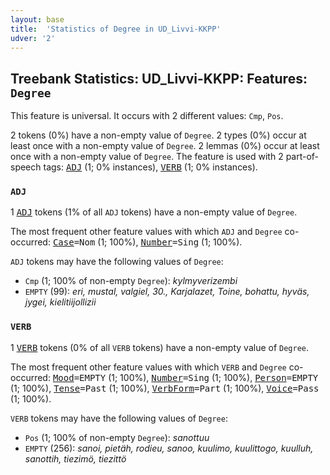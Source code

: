 ```yaml
---
layout: base
title:  'Statistics of Degree in UD_Livvi-KKPP'
udver: '2'
---
```


## Treebank Statistics: UD_Livvi-KKPP: Features: `Degree`

This feature is universal.
It occurs with 2 different values: `Cmp`, `Pos`.

2 tokens (0%) have a non-empty value of `Degree`.
2 types (0%) occur at least once with a non-empty value of `Degree`.
2 lemmas (0%) occur at least once with a non-empty value of `Degree`.
The feature is used with 2 part-of-speech tags: <tt><a href="olo_kkpp-pos-ADJ.html">ADJ</a></tt> (1; 0% instances), <tt><a href="olo_kkpp-pos-VERB.html">VERB</a></tt> (1; 0% instances).

### `ADJ`

1 <tt><a href="olo_kkpp-pos-ADJ.html">ADJ</a></tt> tokens (1% of all `ADJ` tokens) have a non-empty value of `Degree`.

The most frequent other feature values with which `ADJ` and `Degree` co-occurred: <tt><a href="olo_kkpp-feat-Case.html">Case</a></tt><tt>=Nom</tt> (1; 100%), <tt><a href="olo_kkpp-feat-Number.html">Number</a></tt><tt>=Sing</tt> (1; 100%).

`ADJ` tokens may have the following values of `Degree`:

* `Cmp` (1; 100% of non-empty `Degree`): <em>kylmyverizembi</em>
* `EMPTY` (99): <em>eri, mustal, valgiel, 30., Karjalazet, Toine, bohattu, hyväs, jygei, kielitiijollizii</em>

### `VERB`

1 <tt><a href="olo_kkpp-pos-VERB.html">VERB</a></tt> tokens (0% of all `VERB` tokens) have a non-empty value of `Degree`.

The most frequent other feature values with which `VERB` and `Degree` co-occurred: <tt><a href="olo_kkpp-feat-Mood.html">Mood</a></tt><tt>=EMPTY</tt> (1; 100%), <tt><a href="olo_kkpp-feat-Number.html">Number</a></tt><tt>=Sing</tt> (1; 100%), <tt><a href="olo_kkpp-feat-Person.html">Person</a></tt><tt>=EMPTY</tt> (1; 100%), <tt><a href="olo_kkpp-feat-Tense.html">Tense</a></tt><tt>=Past</tt> (1; 100%), <tt><a href="olo_kkpp-feat-VerbForm.html">VerbForm</a></tt><tt>=Part</tt> (1; 100%), <tt><a href="olo_kkpp-feat-Voice.html">Voice</a></tt><tt>=Pass</tt> (1; 100%).

`VERB` tokens may have the following values of `Degree`:

* `Pos` (1; 100% of non-empty `Degree`): <em>sanottuu</em>
* `EMPTY` (256): <em>sanoi, pietäh, rodieu, sanoo, kuulimo, kuulittogo, kuulluh, sanottih, tiezimö, tiezittö</em>

